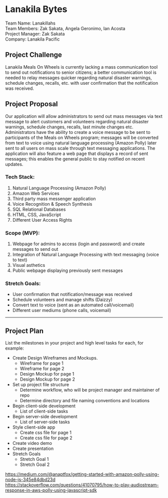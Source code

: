 # Lanakila Bytes
Team Name: Lanakillahs <br/>
Team Members: Zak Sakata, Angela Geronimo, Ian Acosta <br/>
Project Manager: Zak Sakata <br/>
Company: Lanakila Pacific

## Project Challenge
Lanakila Meals On Wheels is currently lacking a mass communication tool to send out notifications to senior citizens; a better communication tool is needed to relay messages quicker regarding natural disaster warnings, schedule changes, recalls, etc. with user confirmation that the notification was received. 

## Project Proposal
Our application will allow administrators to send out mass messages via text message to alert customers and volunteers regarding natural disaster warnings, schedule changes, recalls, last minute changes etc. Administrators have the ability to create a voice message to be sent to participants of the Meals on Wheels program; messages will be converted from text to voice using natural language processing (Amazon Polly) later sent to all users on mass scale through text messaging applications. The application will also feature a web page that displays a record of sent messages; this enables the general public to stay notified on recent updates.

### Tech Stack:
1) Natural Language Processing (Amazon Polly)
2) Amazon Web Services
3) Third party mass messenger application
4) Voice Recognition & Speech Synthesis
5) SQL Relational Databases
6) HTML, CSS, JavaScript
7) Different User Access Rights

### Scope (MVP):
1) Webpage for admins to access (login and password) and create messages to send out
2) Integration of Natural Language Processing with text messaging (voice to text)
3) Visual asthetics
4) Public webpage displaying previously sent messages

### Stretch Goals:
- User confirmation that notification/message was received 
- Schedule volunteers and manage shifts (Daizzy)
- Convert text to voice (sent as an automated call/voicemail)
- Different user mediums (phone calls, voicemail)

<hr/>

## Project Plan
List the milestones in your project and high level tasks for each, for example:
- Create Design Wireframes and Mockups.
    - Wireframe for page 1
    - Wireframe for page 2
    - Design Mockup for page 1
    - Design Mockup for page 2
- Set up project file structure
    - Determine workflow, who will be project manager and maintainer of repo
    - Determine directory and file naming conventions and locations
- Begin client-side development
    - List of client-side tasks
- Begin server-side development
    - List of server-side tasks
- Style client-side app
    - Create css file for page 1
    - Create css file for page 2
- Create video demo
- Create presentation
- Stretch Goals 
    - Stretch Goal 1
    - Stretch Goal 2

https://medium.com/@anaptfox/getting-started-with-amazon-polly-using-node-js-345e84dbd23d
https://stackoverflow.com/questions/41070795/how-to-play-audiostream-response-in-aws-polly-using-javascript-sdk
